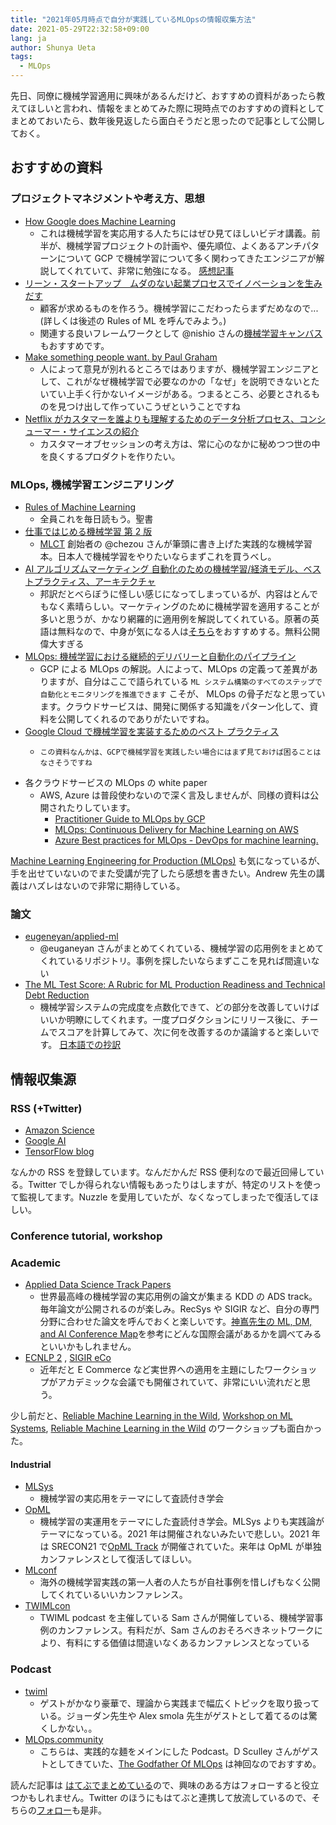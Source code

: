 ```yaml
---
title: "2021年05月時点で自分が実践しているMLOpsの情報収集方法"
date: 2021-05-29T22:32:58+09:00
lang: ja
author: Shunya Ueta
tags:
  - MLOps
---
```


先日、同僚に機械学習適用に興味があるんだけど、おすすめの資料があったら教えてほしいと言われ、情報をまとめてみた際に現時点でのおすすめの資料としてまとめておいたら、数年後見返したら面白そうだと思ったので記事として公開しておく。

## おすすめの資料

### プロジェクトマネジメントや考え方、思想

- [How Google does Machine Learning](https://www.coursera.org/learn/google-machine-learning)
  - これは機械学習を実応用する人たちにはぜひ見てほしいビデオ講義。前半が、機械学習プロジェクトの計画や、優先順位、よくあるアンチパターンについて GCP で機械学習について多く関わってきたエンジニアが解説してくれていて、非常に勉強になる。 [感想記事](https://shunyaueta.com/posts/2020-04-18/)
- [リーン・スタートアップ　ムダのない起業プロセスでイノベーションを生みだす](https://amzn.to/3yJru2u)
  - 顧客が求めるものを作ろう。機械学習にこだわったらまずだめなので... (詳しくは後述の Rules of ML を呼んでみよう。)
  - 関連する良いフレームワークとして @nishio さんの[機械学習キャンバス](https://www.slideshare.net/nishio/01-68382174) もおすすめです。
- [Make something people want. by Paul Graham](http://www.paulgraham.com/good.html)
  - 人によって意見が別れるところではありますが、機械学習エンジニアとして、これがなぜ機械学習で必要なのかの「なぜ」を説明できないとたいてい上手く行かないイメージがある。つまるところ、必要とされるものを見つけ出して作っていこうぜということですね
- [Netflix がカスタマーを誰よりも理解するためのデータ分析プロセス、コンシューマー・サイエンスの紹介](https://qiita.com/KanNishida/items/12f9ae0cee98fd54b0bb)
  - カスタマーオブセッションの考え方は、常に心のなかに秘めつつ世の中を良くするプロダクトを作りたい。

### MLOps, 機械学習エンジニアリング

- [Rules of Machine Learning](https://developers.google.com/machine-learning/guides/rules-of-ml)
  - 全員これを毎日読もう。聖書
- [仕事ではじめる機械学習 第 2 版](https://amzn.to/3yMQhCY)
  - [MLCT](https://mlct.connpass.com/) 創始者の @chezou さんが筆頭に書き上げた実践的な機械学習本。日本人で機械学習をやりたいならまずこれを買うべし。
- [AI アルゴリズムマーケティング 自動化のための機械学習/経済モデル、ベス トプラクティス、アーキテクチャ](https://amzn.to/3wNgYpj)
  - 邦訳だとべらぼうに怪しい感じになってしまっているが、内容はとんでもなく素晴らしい。マーケティングのために機械学習を適用することが多いと思うが、かなり網羅的に適用例を解説してくれている。原著の英語は無料なので、中身が気になる人は[そちら](https://algorithmic-marketing.online/)をおすすめする。無料公開偉大すぎる
- [MLOps: 機械学習における継続的デリバリーと自動化のパイプライン](https://cloud.google.com/architecture/mlops-continuous-delivery-and-automation-pipelines-in-machine-learning)
  - GCP による MLOps の解説。人によって、MLOps の定義って差異がありますが、自分はここで語られている `ML システム構築のすべてのステップで自動化とモニタリングを推進できます` こそが、 MLOps の骨子だなと思っています。クラウドサービスは、開発に関係する知識をパターン化して、資料を公開してくれるのでありがたいですね。
- [Google Cloud で機械学習を実装するためのベスト プラクティス](https://cloud.google.com/architecture/ml-on-gcp-best-practices?hl=ja)
  -     この資料なんかは、GCPで機械学習を実践したい場合にはまず見ておけば困ることはなさそうですね
- 各クラウドサービスの MLOps の white paper
  - AWS, Azure は普段使わないので深く言及しませんが、同様の資料は公開されたりしています。
    - [Practitioner Guide to MLOps by GCP](https://cloud.google.com/resources/mlops-whitepaper?hl=ja)
    - [MLOps: Continuous Delivery for Machine Learning on AWS](https://d1.awsstatic.com/whitepapers/mlops-continuous-delivery-machine-learning-on-aws.pdf)
    - [Azure Best practices for MLOps - DevOps for machine learning.](https://azure.microsoft.com/en-us/resources/mlops-infographic/)


[Machine Learning Engineering for Production (MLOps)](https://www.coursera.org/specializations/machine-learning-engineering-for-production-mlops) も気になっているが、手を出せていないのでまた受講が完了したら感想を書きたい。Andrew 先生の講義はハズレはないので非常に期待している。

### 論文

- [eugeneyan/applied-ml](https://github.com/eugeneyan/applied-ml)
  - @euganeyan さんがまとめてくれている、機械学習の応用例をまとめてくれているリポジトリ。事例を探したいならまずここを見れば間違いない
- [The ML Test Score: A Rubric for ML Production Readiness and Technical Debt Reduction](https://research.google/pubs/pub46555/)
  - 機械学習システムの完成度を点数化できて、どの部分を改善していけばいいか明瞭にしてくれます。一度プロダクションにリリース後に、チームでスコアを計算してみて、次に何を改善するのか議論すると楽しいです。 [日本語での抄訳](https://shunyaueta.com/posts/2020-04-25/)

## 情報収集源

### RSS (+Twitter)

- [Amazon Science](https://www.amazon.science/)
- [Google AI](https://ai.google/)
- [TensorFlow blog](https://blog.tensorflow.org/)

なんかの RSS を登録しています。なんだかんだ RSS 便利なので最近回帰している。Twitter でしか得られない情報もあったりはしますが、特定のリストを使って監視してます。Nuzzle を愛用していたが、なくなってしまったで復活してほしい。

### Conference tutorial, workshop

### Academic

- [Applied Data Science Track Papers](https://kdd.org/kdd2021/calls/view/call-for-applied-data-science-track-papers)
  - 世界最高峰の機械学習の実応用例の論文が集まる KDD の ADS track。毎年論文が公開されるのが楽しみ。RecSys や SIGIR など、自分の専門分野に合わせた論文を呼んでおくと楽しいです。[神嶌先生の ML, DM, and AI Conference Map](https://www.kamishima.net/archive/MLDMAImap.pdf)を参考にどんな国際会議があるかを調べてみるといいかもしれません。
- [ECNLP 2](https://sites.google.com/view/ecnlp/www-2020) , [SIGIR eCo](https://sigir-ecom.github.io/)
  - 近年だと E Commerce など実世界への適用を主題にしたワークショップがアカデミックな会議でも開催されていて、非常にいい流れだと思う。

少し前だと、[Reliable Machine Learning in the Wild](https://sites.google.com/site/wildml2017icml/), [Workshop on ML Systems](http://learningsys.org/nips17/acceptedpapers.html), [Reliable Machine Learning in the Wild](https://sites.google.com/site/wildml2016nips/) のワークショップも面白かった。

#### Industrial

- [MLSys](https://mlsys.org/)
  - 機械学習の実応用をテーマにして査読付き学会
- [OpML](https://www.usenix.org/conference/opml20)
  - 機械学習の実運用をテーマにした査読付き学会。MLSys よりも実践論がテーマになっている。2021 年は開催されないみたいで悲しい。2021 年は SRECON21 で[OpML Track](https://www.usenix.org/conference/srecon21/call-for-participation) が開催されていた。来年は OpML が単独カンファレンスとして復活してほしい。
- [MLconf](https://mlconf.com/)
  - 海外の機械学習実践の第一人者の人たちが自社事例を惜しげもなく公開してくれているいいカンファレンス。
- [TWIMLcon](https://twimlcon.com/)
  - TWIML podcast を主催している Sam さんが開催している、機械学習事例のカンファレンス。有料だが、Sam さんのおそろべきネットワークにより、有料にする価値は間違いなくあるカンファレンスとなっている

### Podcast

- [twiml](https://twimlai.com/)
  - ゲストがかなり豪華で、理論から実践まで幅広くトピックを取り扱っている。ジョーダン先生や Alex smola 先生がゲストとして着てるのは驚くしかない。。
- [MLOps.community](https://anchor.fm/mlops/)
  - こちらは、実践的な麺をメインにした Podcast。D Sculley さんがゲストとしてきていた、[The Godfather Of MLOps](https://anchor.fm/mlops/episodes/The-Godfather-Of-MLOps--D-Scully--MLOps-Coffee-Sessions-32-eskt3q) は神回なのでおすすめ。

読んだ記事は [はてぶでまとめている](https://b.hatena.ne.jp/hurutoriya/AppliedML/)ので、興味のある方はフォローすると役立つかもしれません。Twitter のほうにもはてぶと連携して放流しているので、そちらの[フォロー](https://twitter.com/hurutoriya)も是非。
